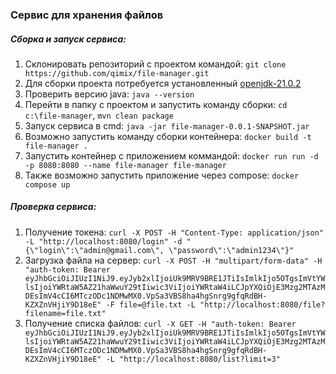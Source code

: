 ### Сервис для хранения файлов
##### Сборка и запуск сервиса:
1. Склонировать репозиторий с проектом командой: ```git clone https://github.com/qimix/file-manager.git```
2. Для сборки проекта потребуется установленный [openjdk-21.0.2](https://download.java.net/openjdk/jdk21/ri/openjdk-21+35_windows-x64_bin.zip)
3. Проверить версию java: ```java --version```
4. Перейти в папку с проектом и запустить команду сборки: ```cd c:\file-manager```,  ```mvn clean package```
5. Запуск сервиса в cmd: ```java -jar file-manager-0.0.1-SNAPSHOT.jar```
6. Возможно запустить команду сборки контейнера: ```docker build -t file-manager .```
2. Запустить контейнер с приложением коммандой: ```docker run run -d -p 8080:8080 --name file-manager file-manager```
3. Также возможно запустить приложение через compose: ```docker compose up```

##### Проверка сервиса:
1. Получение токена: ```curl -X POST -H "Content-Type: application/json" -L "http://localhost:8080/login" -d "{\"login\":\"admin@gmail.com\", \"password\":\"admin1234\"}"```
2. Загрузка файла на сервер: ```curl -X POST -H "multipart/form-data" -H "auth-token: Bearer eyJhbGciOiJIUzI1NiJ9.eyJyb2xlIjoiUk9MRV9BRE1JTiIsImlkIjo5OTgsImVtYWlsIjoiYWRtaW5AZ21haWwuY29tIiwic3ViIjoiYWRtaW4iLCJpYXQiOjE3Mzg2MTAzMDEsImV4cCI6MTczODc1NDMwMX0.VpSa3VBS8ha4hgSnrg9gfqRdBH-KZXZnVHjiY9D18eE" -F file=@file.txt -L "http://localhost:8080/file?filename=file.txt"```
3. Получение списка файлов: ```curl -X GET -H "auth-token: Bearer eyJhbGciOiJIUzI1NiJ9.eyJyb2xlIjoiUk9MRV9BRE1JTiIsImlkIjo5OTgsImVtYWlsIjoiYWRtaW5AZ21haWwuY29tIiwic3ViIjoiYWRtaW4iLCJpYXQiOjE3Mzg2MTAzMDEsImV4cCI6MTczODc1NDMwMX0.VpSa3VBS8ha4hgSnrg9gfqRdBH-KZXZnVHjiY9D18eE" -L "http://localhost:8080/list?limit=3"```

